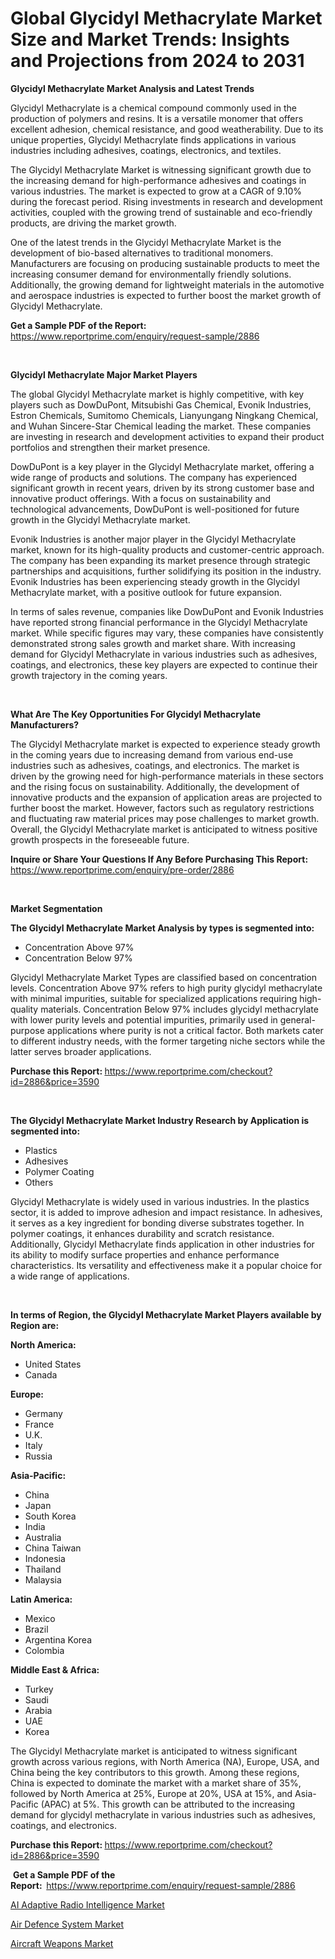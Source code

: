 <p><h1>Global Glycidyl Methacrylate Market Size and Market Trends: Insights and Projections from 2024 to 2031</h1></p><p><strong>Glycidyl Methacrylate Market Analysis and Latest Trends</strong></p>
<p><p>Glycidyl Methacrylate is a chemical compound commonly used in the production of polymers and resins. It is a versatile monomer that offers excellent adhesion, chemical resistance, and good weatherability. Due to its unique properties, Glycidyl Methacrylate finds applications in various industries including adhesives, coatings, electronics, and textiles.</p><p>The Glycidyl Methacrylate Market is witnessing significant growth due to the increasing demand for high-performance adhesives and coatings in various industries. The market is expected to grow at a CAGR of 9.10% during the forecast period. Rising investments in research and development activities, coupled with the growing trend of sustainable and eco-friendly products, are driving the market growth.</p><p>One of the latest trends in the Glycidyl Methacrylate Market is the development of bio-based alternatives to traditional monomers. Manufacturers are focusing on producing sustainable products to meet the increasing consumer demand for environmentally friendly solutions. Additionally, the growing demand for lightweight materials in the automotive and aerospace industries is expected to further boost the market growth of Glycidyl Methacrylate.</p></p>
<p><strong>Get a Sample PDF of the Report:&nbsp;</strong> <a href="https://www.reportprime.com/enquiry/request-sample/2886">https://www.reportprime.com/enquiry/request-sample/2886</a></p>
<p>&nbsp;</p>
<p><strong>Glycidyl Methacrylate Major Market Players</strong></p>
<p><p>The global Glycidyl Methacrylate market is highly competitive, with key players such as DowDuPont, Mitsubishi Gas Chemical, Evonik Industries, Estron Chemicals, Sumitomo Chemicals, Lianyungang Ningkang Chemical, and Wuhan Sincere-Star Chemical leading the market. These companies are investing in research and development activities to expand their product portfolios and strengthen their market presence.</p><p>DowDuPont is a key player in the Glycidyl Methacrylate market, offering a wide range of products and solutions. The company has experienced significant growth in recent years, driven by its strong customer base and innovative product offerings. With a focus on sustainability and technological advancements, DowDuPont is well-positioned for future growth in the Glycidyl Methacrylate market.</p><p>Evonik Industries is another major player in the Glycidyl Methacrylate market, known for its high-quality products and customer-centric approach. The company has been expanding its market presence through strategic partnerships and acquisitions, further solidifying its position in the industry. Evonik Industries has been experiencing steady growth in the Glycidyl Methacrylate market, with a positive outlook for future expansion.</p><p>In terms of sales revenue, companies like DowDuPont and Evonik Industries have reported strong financial performance in the Glycidyl Methacrylate market. While specific figures may vary, these companies have consistently demonstrated strong sales growth and market share. With increasing demand for Glycidyl Methacrylate in various industries such as adhesives, coatings, and electronics, these key players are expected to continue their growth trajectory in the coming years.</p></p>
<p>&nbsp;</p>
<p><strong>What Are The Key Opportunities For Glycidyl Methacrylate Manufacturers?</strong></p>
<p><p>The Glycidyl Methacrylate market is expected to experience steady growth in the coming years due to increasing demand from various end-use industries such as adhesives, coatings, and electronics. The market is driven by the growing need for high-performance materials in these sectors and the rising focus on sustainability. Additionally, the development of innovative products and the expansion of application areas are projected to further boost the market. However, factors such as regulatory restrictions and fluctuating raw material prices may pose challenges to market growth. Overall, the Glycidyl Methacrylate market is anticipated to witness positive growth prospects in the foreseeable future.</p></p>
<p><strong>Inquire or Share Your Questions If Any Before Purchasing This Report:</strong> <a href="https://www.reportprime.com/enquiry/pre-order/2886">https://www.reportprime.com/enquiry/pre-order/2886</a></p>
<p>&nbsp;</p>
<p><strong>Market Segmentation</strong></p>
<p><strong>The Glycidyl Methacrylate Market Analysis by types is segmented into:</strong></p>
<p><ul><li>Concentration Above 97%</li><li>Concentration Below 97%</li></ul></p>
<p><p>Glycidyl Methacrylate Market Types are classified based on concentration levels. Concentration Above 97% refers to high purity glycidyl methacrylate with minimal impurities, suitable for specialized applications requiring high-quality materials. Concentration Below 97% includes glycidyl methacrylate with lower purity levels and potential impurities, primarily used in general-purpose applications where purity is not a critical factor. Both markets cater to different industry needs, with the former targeting niche sectors while the latter serves broader applications.</p></p>
<p><strong>Purchase this Report:&nbsp;</strong><a href="https://www.reportprime.com/checkout?id=2886&price=3590">https://www.reportprime.com/checkout?id=2886&price=3590</a></p>
<p>&nbsp;</p>
<p><strong>The Glycidyl Methacrylate Market Industry Research by Application is segmented into:</strong></p>
<p><ul><li>Plastics</li><li>Adhesives</li><li>Polymer Coating</li><li>Others</li></ul></p>
<p><p>Glycidyl Methacrylate is widely used in various industries. In the plastics sector, it is added to improve adhesion and impact resistance. In adhesives, it serves as a key ingredient for bonding diverse substrates together. In polymer coatings, it enhances durability and scratch resistance. Additionally, Glycidyl Methacrylate finds application in other industries for its ability to modify surface properties and enhance performance characteristics. Its versatility and effectiveness make it a popular choice for a wide range of applications.</p></p>
<p>&nbsp;</p>
<p><strong>In terms of Region, the Glycidyl Methacrylate Market Players available by Region are:</strong></p>
<p>
    <p> <strong> North America: </strong>
        <ul>
            <li>United States</li>
            <li>Canada</li>
        </ul>
        </p> 
    <p> <strong> Europe: </strong>
        <ul>
            <li>Germany</li>
            <li>France</li>
            <li>U.K.</li>
            <li>Italy</li>
            <li>Russia</li>
        </ul>
        </p> 
    <p> <strong> Asia-Pacific: </strong>
        <ul>
            <li>China</li>
            <li>Japan</li>
            <li>South Korea</li>
            <li>India</li>
            <li>Australia</li>
            <li>China Taiwan</li>
            <li>Indonesia</li>
            <li>Thailand</li>
            <li>Malaysia</li>
        </ul>
        </p> 
    <p> <strong> Latin America: </strong>
        <ul>
            <li>Mexico</li>
            <li>Brazil</li>
            <li>Argentina Korea</li>
            <li>Colombia</li>
        </ul>
        </p> 
    <p> <strong> Middle East & Africa: </strong>
        <ul>
            <li>Turkey</li>
            <li>Saudi</li>
            <li>Arabia</li>
            <li>UAE</li>
            <li>Korea</li>
        </ul>
    </p>
    </p>
<p><p>The Glycidyl Methacrylate market is anticipated to witness significant growth across various regions, with North America (NA), Europe, USA, and China being the key contributors to this growth. Among these regions, China is expected to dominate the market with a market share of 35%, followed by North America at 25%, Europe at 20%, USA at 15%, and Asia-Pacific (APAC) at 5%. This growth can be attributed to the increasing demand for glycidyl methacrylate in various industries such as adhesives, coatings, and electronics.</p></p>
<p><strong>Purchase this Report: </strong><a href="https://www.reportprime.com/checkout?id=2886&price=3590">https://www.reportprime.com/checkout?id=2886&price=3590</a></p>
<p>&nbsp;<strong>Get a Sample PDF of the Report:&nbsp;&nbsp;</strong><a href="https://www.reportprime.com/enquiry/request-sample/2886">https://www.reportprime.com/enquiry/request-sample/2886</a></p>
<p><strong></strong></p>
<p><p><a href="https://view.publitas.com/reportprime-1/ai-adaptive-radio-intelligence-market-provides-a-comprehensive-analysis-including-a-macro-overview-of-the-market-as-well-as-micro-details-such-as-market-size-and-competitive-landscape/">AI Adaptive Radio Intelligence Market</a></p><p><a href="https://view.publitas.com/reportprime-1/air-defence-system-market-size-reflecting-a-forecast-till-2030-market-by-type-by-application-and-by-geography/">Air Defence System Market</a></p><p><a href="https://view.publitas.com/reportprime-1/aircraft-weapons-market-dynamics-2023-2030-also-about-its-market-trends-projections-and-opportunities/">Aircraft Weapons Market</a></p></p>